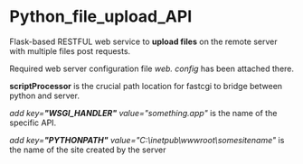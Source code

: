 # Python_file_upload_API
Flask-based RESTFUL web service to **upload files** on the remote server with multiple files post requests.


Required web server configuration file *web. config* has been attached there.


**scriptProcessor** is the crucial path location for fastcgi to bridge between python and server.


*add key=**"WSGI_HANDLER"** value="something.app"* is the name of the specific API.


*add key=**"PYTHONPATH"** value="C:\inetpub\wwwroot\somesitename"* is the name of the site created by the server
